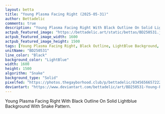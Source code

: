 ```yaml
---
layout: betta
title: "Young Plasma Facing Right (2025-05-31)"
author: Bettadelic
comments: true
description: "Young Plasma Facing Right With Black Outline On Solid Lightblue Background With Snake Pattern."
actpub_featured_image: "https://bettadelic.art/static/bettas/BD250531.jpg"
actpub_featured_image_width: 1600
actpub_featured_image_height: 1500
tags: [Young Plasma Facing Right, Black Outline, LightBlue Background, Solid Background Pattern, Snake Pattern, May 2025]
unitName: "BD250531"
line_color: "Black"
background_color: "LightBlue"
width: 1600
height: 1500
algorithm: "Snake"
background_type: "Solid"
pixelfed: "https://photos.thegayborhood.club/p/bettadelic/834565665722250694"
deviantart: "https://www.deviantart.com/bettadelic/art/BD250531-Young-Plasma-Facing-Right-2025-05-31-1201244495"
---
```


Young Plasma Facing Right With Black Outline On Solid Lightblue Background With Snake Pattern.
